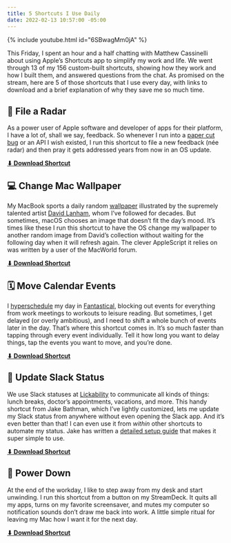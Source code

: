```yaml
---
title: 5 Shortcuts I Use Daily
date: 2022-02-13 10:57:00 -05:00
---
```


{% include youtube.html id="6SBwagMm0jA" %}

This Friday, I spent an hour and a half chatting with Matthew Cassinelli about using Apple’s Shortcuts app to simplify my work and life. We went through 13 of my 156 custom-built shortcuts, showing how they work and how I built them, and answered questions from the chat. As promised on the stream, here are 5 of those shortcuts that I use every day, with links to download and a brief explanation of why they save me so much time.

## 📡 File a Radar

As a power user of Apple software and developer of apps for their platform, I have a lot of, shall we say, feedback. So whenever I run into a [paper cut bug](/software-paper-cuts/) or an API I wish existed, I run this shortcut to file a new feedback (née radar) and then pray it gets addressed years from now in an OS update.

**[⬇ Download Shortcut](https://www.icloud.com/shortcuts/09d1b78eb173464897bb7802ed7cc8a5)**

## 💻 Change Mac Wallpaper

My MacBook sports a daily random [wallpaper](http://gum.co/afzw) illustrated by the supremely talented artist [David Lanham](https://www.dlanham.com/), whom I’ve followed for decades. But sometimes, macOS chooses an image that doesn’t fit the day’s mood. It’s times like these I run this shortcut to have the OS change my wallpaper to another random image from David’s collection without waiting for the following day when it will refresh again. The clever AppleScript it relies on was written by a user of the MacWorld forum.

**[⬇ Download Shortcut](https://www.icloud.com/shortcuts/ef404c9af0984efb87c2eff96fa2e7aa)**

## 🗓 Move Calendar Events

I [hyperschedule](https://www.relay.fm/automators/1) my day in [Fantastical](https://flexibits.com/fantastical), blocking out events for everything from work meetings to workouts to leisure reading. But sometimes, I get delayed (or overly ambitious), and I need to shift a whole bunch of events later in the day. That’s where this shortcut comes in. It’s so much faster than tapping through every event individually. Tell it how long you want to delay things, tap the events you want to move, and you’re done.

**[⬇ Download Shortcut](https://www.icloud.com/shortcuts/110550cbf29341f8a1b32c99da9a3547)**

## 💬 Update Slack Status

We use Slack statuses at [Lickability](http://lickability.com) to communicate all kinds of things: lunch breaks, doctor’s appointments, vacations, and more. This handy shortcut from Jake Bathman, which I’ve lightly customized, lets me update my Slack status from anywhere without even opening the Slack app. And it’s even better than that! I can even use it from *within* other shortcuts to automate my status. Jake has written a [detailed setup guide](https://medium.com/@jakebathman/setting-up-a-slack-app-for-use-with-ios-shortcuts-e8e16b15d0f3) that makes it super simple to use.

**[⬇ Download Shortcut](https://routinehub.co/shortcut/2438)**

## 🔋 Power Down

At the end of the workday, I like to step away from my desk and start unwinding. I run this shortcut from a button on my StreamDeck. It quits all my apps, turns on my favorite screensaver, and mutes my computer so notification sounds don’t draw me back into work. A little simple ritual for leaving my Mac how I want it for the next day.

**[⬇ Download Shortcut](https://www.icloud.com/shortcuts/d0de89d2ad15465dbe6fc73876bfece3)**